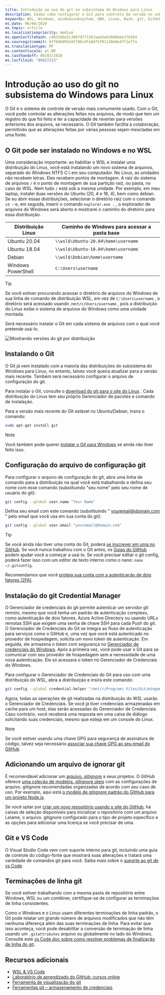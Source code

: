 ```yaml
---
title: Introdução ao uso do git no subsistema do Windows para Linux
description: Saiba como configurar o Git para controle de versão no subsistema do Windows para Linux.
keywords: WSL, Windows, windowssubsystem, GNU, Linux, Bash, git, GitHub, controle de versão
ms.date: 06/04/2020
ms.topic: article
ms.localizationpriority: medium
ms.openlocfilehash: c48234be5c3867d771363aaa5e630d8ebe378364
ms.sourcegitcommit: 6ff046993e9f196cdfa04f5f91130e0e4ff1e7fa
ms.translationtype: MT
ms.contentlocale: pt-BR
ms.lasthandoff: 09/03/2020
ms.locfileid: "89427213"
---
```

# <a name="get-started-using-git-on-windows-subsystem-for-linux"></a>Introdução ao uso do git no subsistema do Windows para Linux

O Git é o sistema de controle de versão mais comumente usado. Com o Git, você pode controlar as alterações feitas nos arquivos, de modo que tem um registro do que foi feito e ter a capacidade de reverter para versões anteriores dos arquivos, se necessário. O Git também facilita a colaboração, permitindo que as alterações feitas por várias pessoas sejam mescladas em uma fonte.

## <a name="git-can-be-installed-on-windows-and-on-wsl"></a>O Git pode ser instalado no Windows e no WSL

Uma consideração importante: ao habilitar o WSL e instalar uma distribuição do Linux, você está instalando um novo sistema de arquivos, separado do Windows NTFS C:\ em seu computador. No Linux, as unidades não recebem letras. Eles recebem pontos de montagem. A raiz do sistema de arquivos `/` é o ponto de montagem de sua partição raiz, ou pasta, no caso do WSL. Nem tudo `/` está sob a mesma unidade. Por exemplo, em meu laptop, instalei duas versões do Ubuntu (20, 4 e 18, 4), bem como debian. Se eu abrir essas distribuições, selecionar o diretório raiz com o comando `cd ~` e, em seguida, inserir o comando `explorer.exe .` , o explorador de arquivos do Windows será aberto e mostrarei o caminho do diretório para essa distribuição.

| Distribuição Linux | Caminho do Windows para acessar a pasta base |
| ----------- | ----------- |
| Ubuntu 20.04 | `\\wsl$\Ubuntu-20.04\home\username` |
| Ubuntu 18.04 | `\\wsl$\Ubuntu-18.04\home\username` |
| Debian | `\\wsl$\Debian\home\username` |
| Windows PowerShell | `C:\Users\username` |

> [!TIP]
> Se você estiver procurando acessar o diretório de arquivos do Windows de sua linha de comando de distribuição WSL, em vez de `C:\Users\username` , o diretório será acessado usando `/mnt/c/Users/username` , pois a distribuição do Linux exibe o sistema de arquivos do Windows como uma unidade montada.

Será necessário instalar o Git em cada sistema de arquivos com o qual você pretende usá-lo.

![Mostrando versões do git por distribuição](../media/git-versions.gif)

## <a name="installing-git"></a>Instalando o Git

O Git já vem instalado com a maioria das distribuições do subsistema do Windows para Linux, no entanto, talvez você queira atualizar para a versão mais recente. Também será necessário configurar o arquivo de configuração do git.

Para instalar o Git, consulte o [download do git para o site do Linux](https://git-scm.com/download/linux) . Cada distribuição do Linux tem seu próprio Gerenciador de pacotes e comando de instalação.

Para a versão mais recente do GIt estável no Ubuntu/Debian, insira o comando:

```bash
sudo apt-get install git
```

> [!NOTE]
> Você também pode querer [instalar o Git para Windows](https://git-scm.com/download/win) se ainda não tiver feito isso.

## <a name="git-config-file-setup"></a>Configuração do arquivo de configuração git

Para configurar o arquivo de configuração do git, abra uma linha de comando para a distribuição na qual você está trabalhando e defina seu nome com esse comando (substituindo "seu nome" pelo seu nome de usuário do git):

```bash
git config --global user.name "Your Name"
```

Defina seu email com este comando (substituindo " youremail@domain.com " pelo email que você usa em sua conta do git):

```bash
git config --global user.email "youremail@domain.com"
```

> [!TIP]
> Se você ainda não tiver uma conta do Git, poderá [se inscrever em uma no GitHub](https://github.com/join). Se você nunca trabalhou com o Git antes, os [Guias do GitHub](https://guides.github.com/) podem ajudar você a começar a usá-lo. Se você precisar editar o git config, poderá fazer isso com um editor de texto interno como o nano: `nano ~/.gitconfig`.

Recomendamos que você [proteja sua conta com a autenticação de dois fatores (2FA)](https://help.github.com/en/github/authenticating-to-github/securing-your-account-with-two-factor-authentication-2fa).

## <a name="git-credential-manager-setup"></a>Instalação do git Credential Manager

O Gerenciador de credenciais do git permite autenticar um servidor git remoto, mesmo que você tenha um padrão de autenticação complexo, como autenticação de dois fatores, Azure Active Directory ou usando URLs remotas SSH que exigem uma senha de chave SSH para cada Push do git. O Gerenciador de Credenciais do Git se integra ao fluxo de autenticação para serviços como o GitHub e, uma vez que você está autenticado no provedor de hospedagem, solicita um novo token de autenticação. Em seguida, ele armazena o token com segurança no [Gerenciador de credenciais do Windows](https://support.microsoft.com/help/4026814/windows-accessing-credential-manager). Após a primeira vez, você pode usar o Git para se comunicar com seu provedor de hospedagem sem a necessidade de uma nova autenticação. Ele só acessará o token no Gerenciador de Credenciais do Windows.

Para configurar o Gerenciador de Credenciais do Git para uso com uma distribuição do WSL, abra a distribuição e insira este comando:

```Bash
git config --global credential.helper "/mnt/c/Program\ Files/Git/mingw64/libexec/git-core/git-credential-manager.exe"
```

Agora, todas as operações de git realizadas na distribuição do WSL usarão o Gerenciador de Credenciais. Se você já tiver credenciais armazenadas em cache para um host, elas serão acessadas do Gerenciador de Credenciais. Caso contrário, você receberá uma resposta em uma caixa de diálogo solicitando suas credenciais, mesmo que esteja em um console do Linux.

> [!NOTE]
> Se você estiver usando uma chave GPG para segurança de assinatura de código, talvez seja necessário [associar sua chave GPG ao seu email do GitHub](https://help.github.com/en/github/authenticating-to-github/associating-an-email-with-your-gpg-key).

## <a name="adding-a-git-ignore-file"></a>Adicionando um arquivo de ignorar git

É recomendável adicionar um [arquivo. gitignore](https://help.github.com/en/articles/ignoring-files) a seus projetos. O GitHub oferece [uma coleção de modelos. gitignore úteis](https://github.com/github/gitignore) com as configurações de arquivo. gitignore recomendadas organizadas de acordo com seu caso de uso. Por exemplo, aqui está [o modelo de gitignore padrão do GitHub para um projeto Node.js](https://github.com/github/gitignore/blob/master/Node.gitignore).

Se você optar por [criar um novo repositório usando o site do GitHub](https://help.github.com/articles/create-a-repo), há caixas de seleção disponíveis para inicializar o repositório com um arquivo Leiame, o arquivo. gitignore configurado para o tipo de projeto específico e as opções para adicionar uma licença se você precisar de uma.

## <a name="git-and-vs-code"></a>Git e VS Code

O Visual Studio Code vem com suporte interno para git, incluindo uma guia de controle do código-fonte que mostrará suas alterações e tratará uma variedade de comandos git para você. Saiba mais sobre o [suporte ao git de vs Code](https://code.visualstudio.com/docs/editor/versioncontrol#_git-support).

## <a name="git-line-endings"></a>Terminações de linha git

Se você estiver trabalhando com a mesma pasta de repositório entre Windows, WSL ou um contêiner, certifique-se de configurar as terminações de linha consistentes.

Como o Windows e o Linux usam diferentes terminações de linha padrão, o Git pode relatar um grande número de arquivos modificados que não têm nenhuma diferença além das suas terminações de linha. Para evitar que isso aconteça, você pode desabilitar a conversão de terminação de linha usando um `.gitattributes` arquivo ou globalmente no lado do Windows. Consulte este [vs Code doc sobre como resolver problemas de finalização de linha do git](https://code.visualstudio.com/docs/remote/troubleshooting#_resolving-git-line-ending-issues-in-containers-resulting-in-many-modified-files).

## <a name="additional-resources"></a>Recursos adicionais

* [WSL & VS Code](./wsl-vscode.md)
* [Laboratório de aprendizado do GitHub: cursos online](https://lab.github.com/)
* [Ferramenta de visualização do git](http://git-school.github.io/visualizing-git/)
* [Ferramentas git – armazenamento de credenciais](https://git-scm.com/book/it/v2/Git-Tools-Credential-Storage)
